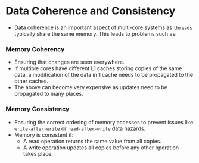 # Data Coherence and Consistency
* Data coherence is an important aspect of multi-core systems as `threads` typically share the same memory. This leads to problems such as: 
### Memory Coherency
*  Ensuring that changes are seen everywhere. 
* If multiple cores have different L1 caches storing copies of the same data, a modification of the data in 1 cache needs to be propagated to the other caches.
* The above can become very expensive as updates need to be propagated to many places.
### Memory Consistency
* Ensuring the correct ordering of memory accesses to prevent issues like `write-after-write` or `read-after-write` data hazards.
* Memory is consistent if: 
	* A read operation returns the same value from all copies.
	* A write operation updates all copies before any other operation takes place.
